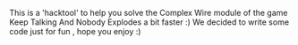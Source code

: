 This is a 'hacktool' to help you solve the Complex Wire module of the game
Keep Talking And Nobody Explodes a bit faster :)
We decided to write some code just for fun , hope you enjoy :)
